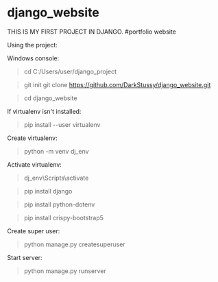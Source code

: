 # django_website

THIS IS MY FIRST PROJECT IN DJANGO.
#portfolio website

Using the project:


Windows console:
 >cd C:/Users/user/django_project
 
 >git init
 >git clone https://github.com/DarkStussy/django_website.git
 
 >cd django_website
 
 If virtualenv isn't installed:
 >pip install --user virtualenv
 
 Create virtualenv:
 >python -m venv dj_env

 Activate virtualenv:
 >dj_env\Scripts\activate
 
 >pip install django
 
 >pip install python-dotenv
 
 >pip install crispy-bootstrap5
 
 Create super user:
 >python manage.py createsuperuser

 Start server:
 >python manage.py runserver
